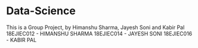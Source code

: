 # Data-Science
This is a Group Project, by Himanshu Sharma, Jayesh Soni and Kabir Pal
18EJIEC012 - HIMANSHU SHARMA
18EJIEC014 - JAYESH SONI
18EJIEC016 - KABIR PAL
